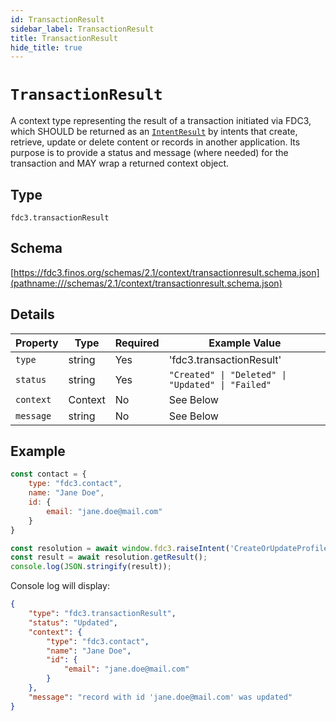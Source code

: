 ```yaml
---
id: TransactionResult
sidebar_label: TransactionResult
title: TransactionResult
hide_title: true
---
```

# `TransactionResult`

A context type representing the result of a transaction initiated via FDC3, which SHOULD be returned as an [`IntentResult`](../../api/ref/Types#intentresult) by intents that create, retrieve, update or delete content or records in another application. Its purpose is to provide a status and message (where needed) for the transaction and MAY wrap a returned context object.

## Type

`fdc3.transactionResult`

## Schema

[https://fdc3.finos.org/schemas/2.1/context/transactionresult.schema.json](pathname:///schemas/2.1/context/transactionresult.schema.json)

## Details

| Property   | Type    | Required | Example Value     |
|------------|---------|----------|-------------------|
| `type`     | string  | Yes      | 'fdc3.transactionResult' |
| `status`   | string  | Yes      | `"Created" \| "Deleted" \| "Updated" \| "Failed"` |
| `context`  | Context | No       | See Below |
| `message`  | string  | No       | See Below |

## Example

```js
const contact = {
    type: "fdc3.contact",
    name: "Jane Doe",
    id: {
        email: "jane.doe@mail.com"
    }
}

const resolution = await window.fdc3.raiseIntent('CreateOrUpdateProfile', contact);
const result = await resolution.getResult();
console.log(JSON.stringify(result));
```

Console log will display:

```json
{
    "type": "fdc3.transactionResult",
    "status": "Updated",
    "context": {
        "type": "fdc3.contact",
        "name": "Jane Doe",
        "id": {
            "email": "jane.doe@mail.com"
        }
    },
    "message": "record with id 'jane.doe@mail.com' was updated"
}
```
